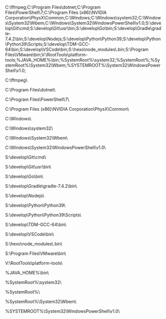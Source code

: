 
C:\ffmpeg\;C:\Program Files\dotnet\;C:\Program Files\PowerShell\7\;C:\Program Files (x86)\NVIDIA Corporation\PhysX\Common\;C:\Windows\;C:\Windows\system32\;C:\Windows\System32\Wbem\;C:\Windows\System32\WindowsPowerShell\v1.0\;S:\develop\Git\cmd\;S:\develop\Git\usr\bin\;S:\develop\Go\bin\;S:\develop\Gradle\gradle-7.4.2\bin\;S:\develop\Nodejs\;S:\develop\Python\Python39\;S:\develop\Python\Python39\Scripts\;S:\develop\TDM-GCC-64\bin\;S:\develop\VSCode\bin\;S:\hexo\node_modules\\.bin\;S:\Program Files\VMware\bin\;V:\RootTools\platform-tools\;%JAVA_HOME%\bin\;%SystemRoot%\system32\;%SystemRoot%\;%SystemRoot%\System32\Wbem\;%SYSTEMROOT%\System32\WindowsPowerShell\v1.0\;

C:\ffmpeg\

C:\Program Files\dotnet\

C:\Program Files\PowerShell\7\

C:\Program Files (x86)\NVIDIA Corporation\PhysX\Common\

C:\Windows\

C:\Windows\system32\

C:\Windows\System32\Wbem\

C:\Windows\System32\WindowsPowerShell\v1.0\

S:\develop\Git\cmd\

S:\develop\Git\usr\bin\

S:\develop\Go\bin\

S:\develop\Gradle\gradle-7.4.2\bin\

S:\develop\Nodejs\

S:\develop\Python\Python39\

S:\develop\Python\Python39\Scripts\

S:\develop\TDM-GCC-64\bin\

S:\develop\VSCode\bin\

S:\hexo\node_modules\\.bin\

S:\Program Files\VMware\bin\

V:\RootTools\platform-tools\

%JAVA_HOME%\bin\

%SystemRoot%\system32\

%SystemRoot%\

%SystemRoot%\System32\Wbem\

%SYSTEMROOT%\System32\WindowsPowerShell\v1.0\
